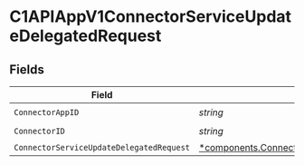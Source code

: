 # C1APIAppV1ConnectorServiceUpdateDelegatedRequest


## Fields

| Field                                                                                                                   | Type                                                                                                                    | Required                                                                                                                | Description                                                                                                             |
| ----------------------------------------------------------------------------------------------------------------------- | ----------------------------------------------------------------------------------------------------------------------- | ----------------------------------------------------------------------------------------------------------------------- | ----------------------------------------------------------------------------------------------------------------------- |
| `ConnectorAppID`                                                                                                        | *string*                                                                                                                | :heavy_check_mark:                                                                                                      | N/A                                                                                                                     |
| `ConnectorID`                                                                                                           | *string*                                                                                                                | :heavy_check_mark:                                                                                                      | N/A                                                                                                                     |
| `ConnectorServiceUpdateDelegatedRequest`                                                                                | [*components.ConnectorServiceUpdateDelegatedRequest](../../models/components/connectorserviceupdatedelegatedrequest.md) | :heavy_minus_sign:                                                                                                      | N/A                                                                                                                     |